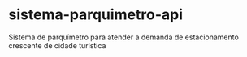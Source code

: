 # sistema-parquimetro-api
Sistema de parquímetro para atender a demanda de estacionamento crescente de cidade turística
